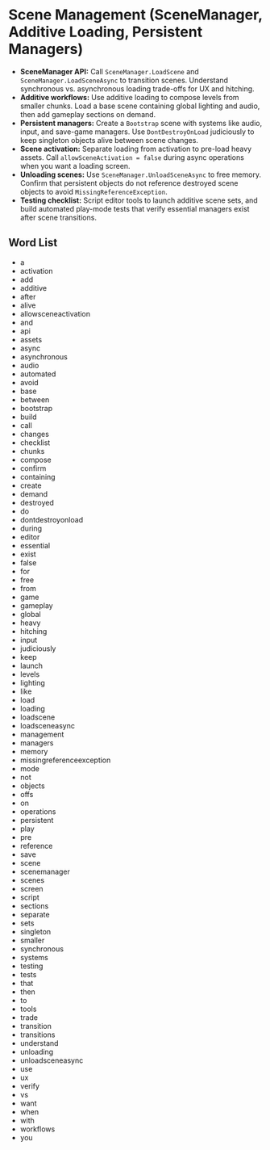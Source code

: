 # Scene Management (SceneManager, Additive Loading, Persistent Managers)
- **SceneManager API:** Call `SceneManager.LoadScene` and `SceneManager.LoadSceneAsync` to transition scenes. Understand synchronous vs. asynchronous loading trade-offs for UX and hitching.
- **Additive workflows:** Use additive loading to compose levels from smaller chunks. Load a base scene containing global lighting and audio, then add gameplay sections on demand.
- **Persistent managers:** Create a `Bootstrap` scene with systems like audio, input, and save-game managers. Use `DontDestroyOnLoad` judiciously to keep singleton objects alive between scene changes.
- **Scene activation:** Separate loading from activation to pre-load heavy assets. Call `allowSceneActivation = false` during async operations when you want a loading screen.
- **Unloading scenes:** Use `SceneManager.UnloadSceneAsync` to free memory. Confirm that persistent objects do not reference destroyed scene objects to avoid `MissingReferenceException`.
- **Testing checklist:** Script editor tools to launch additive scene sets, and build automated play-mode tests that verify essential managers exist after scene transitions.

## Word List
- a
- activation
- add
- additive
- after
- alive
- allowsceneactivation
- and
- api
- assets
- async
- asynchronous
- audio
- automated
- avoid
- base
- between
- bootstrap
- build
- call
- changes
- checklist
- chunks
- compose
- confirm
- containing
- create
- demand
- destroyed
- do
- dontdestroyonload
- during
- editor
- essential
- exist
- false
- for
- free
- from
- game
- gameplay
- global
- heavy
- hitching
- input
- judiciously
- keep
- launch
- levels
- lighting
- like
- load
- loading
- loadscene
- loadsceneasync
- management
- managers
- memory
- missingreferenceexception
- mode
- not
- objects
- offs
- on
- operations
- persistent
- play
- pre
- reference
- save
- scene
- scenemanager
- scenes
- screen
- script
- sections
- separate
- sets
- singleton
- smaller
- synchronous
- systems
- testing
- tests
- that
- then
- to
- tools
- trade
- transition
- transitions
- understand
- unloading
- unloadsceneasync
- use
- ux
- verify
- vs
- want
- when
- with
- workflows
- you

